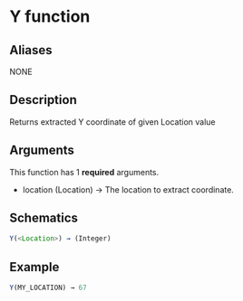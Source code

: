 # Y function

## Aliases

NONE

## Description

Returns extracted Y coordinate of given Location value

## Arguments

This function has 1 **required** arguments.

- location (Location) → The location to extract coordinate.

## Schematics

```js
Y(<Location>) → (Integer)
```

## Example

```js
Y(MY_LOCATION) → 67
```
